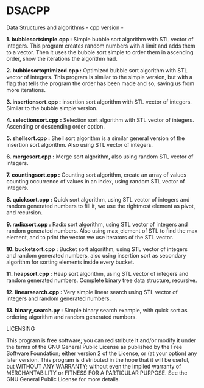 # DSACPP
Data Structures and algorithms - cpp version -

**1. bubblesortsimple.cpp :** Simple bubble sort algorithm with STL vector of integers. This program creates random numbers with a limit and adds 
them to a vector. Then it uses the bubble sort simple to order them in ascending order, show the iterations the algorithm had.

**2. bubblesortoptimized.cpp :** Optimized bubble sort algorithm with STL vector of integers. This program is similar to the simple version, but with a flag that tells the program the order has been made and so, saving us from more iterations.

**3. insertionsort.cpp :** insertion sort algorithm with STL vector of integers. Similar to the bubble simple version.

**4. selectionsort.cpp :** Selection sort algorithm with STL vector of integers. Ascending or descending order option.

**5. shellsort.cpp :** Shell sort algorithm is a similar general version of the insertion sort algorithm. Also using STL vector of integers.

**6. mergesort.cpp :** Merge sort algorithm, also using random STL vector of integers.

**7. countingsort.cpp :** Counting sort algorithm, create an array of values counting occurrence of values in an index, using random STL vector of integers.

**8. quicksort.cpp :** Quick sort algorithm, using STL vector of integers and random generated numbers to fill it, we use the rightmost element as pivot, and
recursion.

**9. radixsort.cpp :** Radix sort algorithm, using STL vector of integers and random generated numbers. Also using max_element of STL to find the max element, 
and to print the vector we use iterators of the STL vector.

**10. bucketsort.cpp :** Bucket sort algorithm, using STL vector of integers and random generated numbers, also using insertion sort as secondary algorithm for 
sorting elements inside every bucket.

**11. heapsort.cpp :** Heap sort algorithm, using STL vector of integers and random generated numbers. Complete binary tree data structure, recursive.

**12. linearsearch.cpp :** Very simple linear search using STL vector of integers and random generated numbers.

**13. binary_search.py :** Simple binary search example, with quick sort as ordering algorithm and random generated numbers.


LICENSING

This program is free software; you can redistribute it and/or modify it under the terms of the GNU General Public
License as published by the Free Software Foundation; either version 2 of the License, or (at your option)
any later version.
This program is distributed in the hope that it will be useful, but WITHOUT ANY WARRANTY; without even the
implied warranty of MERCHANTABILITY or FITNESS FOR A PARTICULAR PURPOSE.
See the GNU General Public License for more details.


